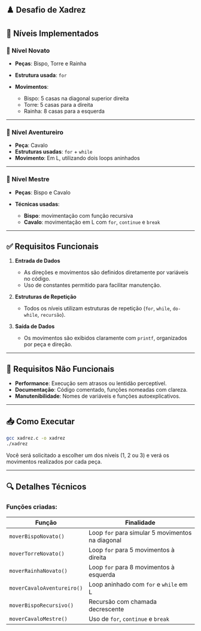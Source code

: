 ## ♟️ Desafio de Xadrez

## 🧠 Níveis Implementados

### 🥉 Nível Novato

* **Peças**: Bispo, Torre e Rainha
* **Estrutura usada**: `for`
* **Movimentos**:

  * Bispo: 5 casas na diagonal superior direita
  * Torre: 5 casas para a direita
  * Rainha: 8 casas para a esquerda

---

### 🥈 Nível Aventureiro

* **Peça**: Cavalo
* **Estruturas usadas**: `for` + `while`
* **Movimento**: Em L, utilizando dois loops aninhados

---

### 🥇 Nível Mestre

* **Peças**: Bispo e Cavalo
* **Técnicas usadas**:

  * **Bispo**: movimentação com função recursiva
  * **Cavalo**: movimentação em L com `for`, `continue` e `break`

---

## ✅ Requisitos Funcionais

1. **Entrada de Dados**

   * As direções e movimentos são definidos diretamente por variáveis no código.
   * Uso de constantes permitido para facilitar manutenção.

2. **Estruturas de Repetição**

   * Todos os níveis utilizam estruturas de repetição (`for`, `while`, `do-while`, `recursão`).

3. **Saída de Dados**

   * Os movimentos são exibidos claramente com `printf`, organizados por peça e direção.

---

## 🚫 Requisitos Não Funcionais

* **Performance**: Execução sem atrasos ou lentidão perceptível.
* **Documentação**: Código comentado, funções nomeadas com clareza.
* **Manutenibilidade**: Nomes de variáveis e funções autoexplicativos.

---

## 📥 Como Executar

```bash
gcc xadrez.c -o xadrez
./xadrez
```

Você será solicitado a escolher um dos níveis (1, 2 ou 3) e verá os movimentos realizados por cada peça.

---

## 🔍 Detalhes Técnicos

### Funções criadas:

| Função                     | Finalidade                                       |
| -------------------------- | ------------------------------------------------ |
| `moverBispoNovato()`       | Loop `for` para simular 5 movimentos na diagonal |
| `moverTorreNovato()`       | Loop `for` para 5 movimentos à direita           |
| `moverRainhaNovato()`      | Loop `for` para 8 movimentos à esquerda          |
| `moverCavaloAventureiro()` | Loop aninhado com `for` e `while` em L           |
| `moverBispoRecursivo()`    | Recursão com chamada decrescente                 |
| `moverCavaloMestre()`      | Uso de `for`, `continue` e `break`               |

